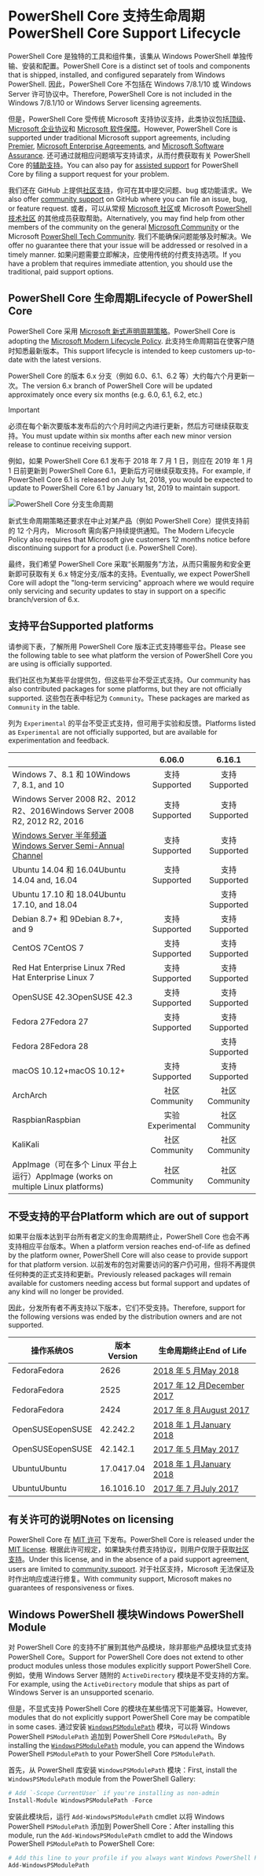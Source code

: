 # <a name="powershell-core-support-lifecycle"></a><span data-ttu-id="dccfa-101">PowerShell Core 支持生命周期</span><span class="sxs-lookup"><span data-stu-id="dccfa-101">PowerShell Core Support Lifecycle</span></span>

<span data-ttu-id="dccfa-102">PowerShell Core 是独特的工具和组件集，该集从 Windows PowerShell 单独传输、安装和配置。</span><span class="sxs-lookup"><span data-stu-id="dccfa-102">PowerShell Core is a distinct set of tools and components that is shipped, installed, and configured separately from Windows PowerShell.</span></span>
<span data-ttu-id="dccfa-103">因此，PowerShell Core 不包括在 Windows 7/8.1/10 或 Windows Server 许可协议中。</span><span class="sxs-lookup"><span data-stu-id="dccfa-103">Therefore, PowerShell Core is not included in the Windows 7/8.1/10 or Windows Server licensing agreements.</span></span>

<span data-ttu-id="dccfa-104">但是，PowerShell Core 受传统 Microsoft 支持协议支持，此类协议包括[顶级][]、[Microsoft 企业协议][enterprise-agreement]和 [Microsoft 软件保障][assurance]。</span><span class="sxs-lookup"><span data-stu-id="dccfa-104">However, PowerShell Core is supported under traditional Microsoft support agreements, including [Premier][], [Microsoft Enterprise Agreements][enterprise-agreement], and [Microsoft Software Assurance][assurance].</span></span>
<span data-ttu-id="dccfa-105">还可通过就相应问题填写支持请求，从而付费获取有关 PowerShell Core 的[辅助支持][]。</span><span class="sxs-lookup"><span data-stu-id="dccfa-105">You can also pay for [assisted support][] for PowerShell Core by filing a support request for your problem.</span></span>

<span data-ttu-id="dccfa-106">我们还在 GitHub 上提供[社区支持][]，你可在其中提交问题、bug 或功能请求。</span><span class="sxs-lookup"><span data-stu-id="dccfa-106">We also offer [community support][] on GitHub where you can file an issue, bug, or feature request.</span></span>
<span data-ttu-id="dccfa-107">或者，可以从常规 [Microsoft 社区][]或 Microsoft [PowerShell 技术社区][] 的其他成员获取帮助。</span><span class="sxs-lookup"><span data-stu-id="dccfa-107">Alternatively, you may find help from other members of the community on the general [Microsoft Community][] or the Microsoft [PowerShell Tech Community][].</span></span>
<span data-ttu-id="dccfa-108">我们不能确保问题能够及时解决。</span><span class="sxs-lookup"><span data-stu-id="dccfa-108">We offer no guarantee there that your issue will be addressed or resolved in a timely manner.</span></span>
<span data-ttu-id="dccfa-109">如果问题需要立即解决，应使用传统的付费支持选项。</span><span class="sxs-lookup"><span data-stu-id="dccfa-109">If you have a problem that requires immediate attention, you should use the traditional, paid support options.</span></span>

## <a name="lifecycle-of-powershell-core"></a><span data-ttu-id="dccfa-110">PowerShell Core 生命周期</span><span class="sxs-lookup"><span data-stu-id="dccfa-110">Lifecycle of PowerShell Core</span></span>

<span data-ttu-id="dccfa-111">PowerShell Core 采用 [Microsoft 新式声明周期策略][modern]。</span><span class="sxs-lookup"><span data-stu-id="dccfa-111">PowerShell Core is adopting the [Microsoft Modern Lifecycle Policy][modern].</span></span>
<span data-ttu-id="dccfa-112">此支持生命周期旨在使客户随时知悉最新版本。</span><span class="sxs-lookup"><span data-stu-id="dccfa-112">This support lifecycle is intended to keep customers up-to-date with the latest versions.</span></span>

<span data-ttu-id="dccfa-113">PowerShell Core 的版本 6.x 分支（例如 6.0、6.1、6.2 等）大约每六个月更新一次。</span><span class="sxs-lookup"><span data-stu-id="dccfa-113">The version 6.x branch of PowerShell Core will be updated approximately once every six months (e.g. 6.0, 6.1, 6.2, etc.)</span></span>

> [!IMPORTANT]
> <span data-ttu-id="dccfa-114">必须在每个新次要版本发布后的六个月时间之内进行更新，然后方可继续获取支持。</span><span class="sxs-lookup"><span data-stu-id="dccfa-114">You must update within six months after each new minor version release to continue receiving support.</span></span>

<span data-ttu-id="dccfa-115">例如，如果 PowerShell Core 6.1 发布于 2018 年 7 月 1 日，则应在 2019 年 1 月 1 日前更新到 PowerShell Core 6.1，更新后方可继续获取支持。</span><span class="sxs-lookup"><span data-stu-id="dccfa-115">For example, if PowerShell Core 6.1 is released on July 1st, 2018, you would be expected to update to PowerShell Core 6.1 by January 1st, 2019 to maintain support.</span></span>

![PowerShell Core 分支生命周期][lifecycle-chart]

<span data-ttu-id="dccfa-117">新式生命周期策略还要求在中止对某产品（例如 PowerShell Core）提供支持前的 12 个月内， Microsoft 需向客户持续提供通知。</span><span class="sxs-lookup"><span data-stu-id="dccfa-117">The Modern Lifecycle Policy also requires that Microsoft give customers 12 months notice before discontinuing support for a product (i.e. PowerShell Core).</span></span>

<span data-ttu-id="dccfa-118">最终，我们希望 PowerShell Core 采取“长期服务”方法，从而只需服务和安全更新即可获取有关 6.x 特定分支/版本的支持。</span><span class="sxs-lookup"><span data-stu-id="dccfa-118">Eventually, we expect PowerShell Core will adopt the "long-term servicing" approach where we would require only servicing and security updates to stay in support on a specific branch/version of 6.x.</span></span>

## <a name="supported-platforms"></a><span data-ttu-id="dccfa-119">支持平台</span><span class="sxs-lookup"><span data-stu-id="dccfa-119">Supported platforms</span></span>

<span data-ttu-id="dccfa-120">请参阅下表，了解所用 PowerShell Core 版本正式支持哪些平台。</span><span class="sxs-lookup"><span data-stu-id="dccfa-120">Please see the following table to see what platform the version of PowerShell Core you are using is officially supported.</span></span>

<span data-ttu-id="dccfa-121">我们社区也为某些平台提供包，但这些平台不受正式支持。</span><span class="sxs-lookup"><span data-stu-id="dccfa-121">Our community has also contributed packages for some platforms, but they are not officially supported.</span></span>
<span data-ttu-id="dccfa-122">这些包在表中标记为 `Community`。</span><span class="sxs-lookup"><span data-stu-id="dccfa-122">These packages are marked as `Community` in the table.</span></span>

<span data-ttu-id="dccfa-123">列为 `Experimental` 的平台不受正式支持，但可用于实验和反馈。</span><span class="sxs-lookup"><span data-stu-id="dccfa-123">Platforms listed as `Experimental` are not officially supported, but are available for experimentation and feedback.</span></span>

|                                                   | <span data-ttu-id="dccfa-124">6.0</span><span class="sxs-lookup"><span data-stu-id="dccfa-124">6.0</span></span>         | <span data-ttu-id="dccfa-125">6.1</span><span class="sxs-lookup"><span data-stu-id="dccfa-125">6.1</span></span>         |
|---------------------------------------------------|:-----------:|:-----------:|
| <span data-ttu-id="dccfa-126">Windows 7、8.1 和 10</span><span class="sxs-lookup"><span data-stu-id="dccfa-126">Windows 7, 8.1, and 10</span></span>                            | <span data-ttu-id="dccfa-127">支持</span><span class="sxs-lookup"><span data-stu-id="dccfa-127">Supported</span></span>   | <span data-ttu-id="dccfa-128">支持</span><span class="sxs-lookup"><span data-stu-id="dccfa-128">Supported</span></span>   |
| <span data-ttu-id="dccfa-129">Windows Server 2008 R2、2012 R2、2016</span><span class="sxs-lookup"><span data-stu-id="dccfa-129">Windows Server 2008 R2, 2012 R2, 2016</span></span>             | <span data-ttu-id="dccfa-130">支持</span><span class="sxs-lookup"><span data-stu-id="dccfa-130">Supported</span></span>   | <span data-ttu-id="dccfa-131">支持</span><span class="sxs-lookup"><span data-stu-id="dccfa-131">Supported</span></span>   |
| <span data-ttu-id="dccfa-132">[Windows Server 半年频道][semi-annual]</span><span class="sxs-lookup"><span data-stu-id="dccfa-132">[Windows Server Semi-Annual Channel][semi-annual]</span></span> | <span data-ttu-id="dccfa-133">支持</span><span class="sxs-lookup"><span data-stu-id="dccfa-133">Supported</span></span>   | <span data-ttu-id="dccfa-134">支持</span><span class="sxs-lookup"><span data-stu-id="dccfa-134">Supported</span></span>   |
| <span data-ttu-id="dccfa-135">Ubuntu 14.04 和 16.04</span><span class="sxs-lookup"><span data-stu-id="dccfa-135">Ubuntu 14.04 and, 16.04</span></span>                           | <span data-ttu-id="dccfa-136">支持</span><span class="sxs-lookup"><span data-stu-id="dccfa-136">Supported</span></span>   | <span data-ttu-id="dccfa-137">支持</span><span class="sxs-lookup"><span data-stu-id="dccfa-137">Supported</span></span>   |
| <span data-ttu-id="dccfa-138">Ubuntu 17.10 和 18.04</span><span class="sxs-lookup"><span data-stu-id="dccfa-138">Ubuntu 17.10, and 18.04</span></span>                           |             | <span data-ttu-id="dccfa-139">支持</span><span class="sxs-lookup"><span data-stu-id="dccfa-139">Supported</span></span>   |
| <span data-ttu-id="dccfa-140">Debian 8.7+ 和 9</span><span class="sxs-lookup"><span data-stu-id="dccfa-140">Debian 8.7+, and 9</span></span>                                | <span data-ttu-id="dccfa-141">支持</span><span class="sxs-lookup"><span data-stu-id="dccfa-141">Supported</span></span>   | <span data-ttu-id="dccfa-142">支持</span><span class="sxs-lookup"><span data-stu-id="dccfa-142">Supported</span></span>   |
| <span data-ttu-id="dccfa-143">CentOS 7</span><span class="sxs-lookup"><span data-stu-id="dccfa-143">CentOS 7</span></span>                                          | <span data-ttu-id="dccfa-144">支持</span><span class="sxs-lookup"><span data-stu-id="dccfa-144">Supported</span></span>   | <span data-ttu-id="dccfa-145">支持</span><span class="sxs-lookup"><span data-stu-id="dccfa-145">Supported</span></span>   |
| <span data-ttu-id="dccfa-146">Red Hat Enterprise Linux 7</span><span class="sxs-lookup"><span data-stu-id="dccfa-146">Red Hat Enterprise Linux 7</span></span>                        | <span data-ttu-id="dccfa-147">支持</span><span class="sxs-lookup"><span data-stu-id="dccfa-147">Supported</span></span>   | <span data-ttu-id="dccfa-148">支持</span><span class="sxs-lookup"><span data-stu-id="dccfa-148">Supported</span></span>   |
| <span data-ttu-id="dccfa-149">OpenSUSE 42.3</span><span class="sxs-lookup"><span data-stu-id="dccfa-149">OpenSUSE 42.3</span></span>                                     | <span data-ttu-id="dccfa-150">支持</span><span class="sxs-lookup"><span data-stu-id="dccfa-150">Supported</span></span>   | <span data-ttu-id="dccfa-151">支持</span><span class="sxs-lookup"><span data-stu-id="dccfa-151">Supported</span></span>   |
| <span data-ttu-id="dccfa-152">Fedora 27</span><span class="sxs-lookup"><span data-stu-id="dccfa-152">Fedora 27</span></span>                                         | <span data-ttu-id="dccfa-153">支持</span><span class="sxs-lookup"><span data-stu-id="dccfa-153">Supported</span></span>   | <span data-ttu-id="dccfa-154">支持</span><span class="sxs-lookup"><span data-stu-id="dccfa-154">Supported</span></span>   |
| <span data-ttu-id="dccfa-155">Fedora 28</span><span class="sxs-lookup"><span data-stu-id="dccfa-155">Fedora 28</span></span>                                         |             | <span data-ttu-id="dccfa-156">支持</span><span class="sxs-lookup"><span data-stu-id="dccfa-156">Supported</span></span>   |
| <span data-ttu-id="dccfa-157">macOS 10.12+</span><span class="sxs-lookup"><span data-stu-id="dccfa-157">macOS 10.12+</span></span>                                      | <span data-ttu-id="dccfa-158">支持</span><span class="sxs-lookup"><span data-stu-id="dccfa-158">Supported</span></span>   | <span data-ttu-id="dccfa-159">支持</span><span class="sxs-lookup"><span data-stu-id="dccfa-159">Supported</span></span>   |
| <span data-ttu-id="dccfa-160">Arch</span><span class="sxs-lookup"><span data-stu-id="dccfa-160">Arch</span></span>                                              | <span data-ttu-id="dccfa-161">社区</span><span class="sxs-lookup"><span data-stu-id="dccfa-161">Community</span></span>   | <span data-ttu-id="dccfa-162">社区</span><span class="sxs-lookup"><span data-stu-id="dccfa-162">Community</span></span>   |
| <span data-ttu-id="dccfa-163">Raspbian</span><span class="sxs-lookup"><span data-stu-id="dccfa-163">Raspbian</span></span>                                          | <span data-ttu-id="dccfa-164">实验</span><span class="sxs-lookup"><span data-stu-id="dccfa-164">Experimental</span></span>| <span data-ttu-id="dccfa-165">社区</span><span class="sxs-lookup"><span data-stu-id="dccfa-165">Community</span></span>   |
| <span data-ttu-id="dccfa-166">Kali</span><span class="sxs-lookup"><span data-stu-id="dccfa-166">Kali</span></span>                                              | <span data-ttu-id="dccfa-167">社区</span><span class="sxs-lookup"><span data-stu-id="dccfa-167">Community</span></span>   | <span data-ttu-id="dccfa-168">社区</span><span class="sxs-lookup"><span data-stu-id="dccfa-168">Community</span></span>   |
| <span data-ttu-id="dccfa-169">AppImage（可在多个 Linux 平台上运行）</span><span class="sxs-lookup"><span data-stu-id="dccfa-169">AppImage  (works on multiple Linux platforms)</span></span>     | <span data-ttu-id="dccfa-170">社区</span><span class="sxs-lookup"><span data-stu-id="dccfa-170">Community</span></span>   | <span data-ttu-id="dccfa-171">社区</span><span class="sxs-lookup"><span data-stu-id="dccfa-171">Community</span></span>   |

## <a name="platform-which-are-out-of-support"></a><span data-ttu-id="dccfa-172">不受支持的平台</span><span class="sxs-lookup"><span data-stu-id="dccfa-172">Platform which are out of support</span></span>

<span data-ttu-id="dccfa-173">如果平台版本达到平台所有者定义的生命周期终止，PowerShell Core 也会不再支持相应平台版本。</span><span class="sxs-lookup"><span data-stu-id="dccfa-173">When a platform version reaches end-of-life as defined by the platform owner, PowerShell Core will also cease to provide support for that platform version.</span></span> <span data-ttu-id="dccfa-174">以前发布的包对需要访问的客户仍可用，但将不再提供任何种类的正式支持和更新。</span><span class="sxs-lookup"><span data-stu-id="dccfa-174">Previously released packages will remain available for customers needing access but formal support and updates of any kind will no longer be provided.</span></span>

<span data-ttu-id="dccfa-175">因此，分发所有者不再支持以下版本，它们不受支持。</span><span class="sxs-lookup"><span data-stu-id="dccfa-175">Therefore, support for the following versions was ended by the distribution owners and are not supported.</span></span>

| <span data-ttu-id="dccfa-176">操作系统</span><span class="sxs-lookup"><span data-stu-id="dccfa-176">OS</span></span>       | <span data-ttu-id="dccfa-177">版本</span><span class="sxs-lookup"><span data-stu-id="dccfa-177">Version</span></span> | <span data-ttu-id="dccfa-178">生命周期终止</span><span class="sxs-lookup"><span data-stu-id="dccfa-178">End of Life</span></span>                                                                                 |
|----------|---------|---------------------------------------------------------------------------------------------|
| <span data-ttu-id="dccfa-179">Fedora</span><span class="sxs-lookup"><span data-stu-id="dccfa-179">Fedora</span></span>   | <span data-ttu-id="dccfa-180">26</span><span class="sxs-lookup"><span data-stu-id="dccfa-180">26</span></span>      | [<span data-ttu-id="dccfa-181">2018 年 5 月</span><span class="sxs-lookup"><span data-stu-id="dccfa-181">May 2018</span></span>](https://fedoramagazine.org/fedora-26-end-life/)                                  |
| <span data-ttu-id="dccfa-182">Fedora</span><span class="sxs-lookup"><span data-stu-id="dccfa-182">Fedora</span></span>   | <span data-ttu-id="dccfa-183">25</span><span class="sxs-lookup"><span data-stu-id="dccfa-183">25</span></span>      | [<span data-ttu-id="dccfa-184">2017 年 12 月</span><span class="sxs-lookup"><span data-stu-id="dccfa-184">December 2017</span></span>](https://fedoramagazine.org/fedora-25-end-life/)                             |
| <span data-ttu-id="dccfa-185">Fedora</span><span class="sxs-lookup"><span data-stu-id="dccfa-185">Fedora</span></span>   | <span data-ttu-id="dccfa-186">24</span><span class="sxs-lookup"><span data-stu-id="dccfa-186">24</span></span>      | [<span data-ttu-id="dccfa-187">2017 年 8 月</span><span class="sxs-lookup"><span data-stu-id="dccfa-187">August 2017</span></span>](https://fedoramagazine.org/fedora-24-eol/)                                    |
| <span data-ttu-id="dccfa-188">OpenSUSE</span><span class="sxs-lookup"><span data-stu-id="dccfa-188">openSUSE</span></span> | <span data-ttu-id="dccfa-189">42.2</span><span class="sxs-lookup"><span data-stu-id="dccfa-189">42.2</span></span>    | [<span data-ttu-id="dccfa-190">2018 年 1 月</span><span class="sxs-lookup"><span data-stu-id="dccfa-190">January 2018</span></span>](https://lists.opensuse.org/opensuse-security-announce/2017-11/msg00066.html) |
| <span data-ttu-id="dccfa-191">OpenSUSE</span><span class="sxs-lookup"><span data-stu-id="dccfa-191">openSUSE</span></span> | <span data-ttu-id="dccfa-192">42.1</span><span class="sxs-lookup"><span data-stu-id="dccfa-192">42.1</span></span>    | [<span data-ttu-id="dccfa-193">2017 年 5 月</span><span class="sxs-lookup"><span data-stu-id="dccfa-193">May 2017</span></span>](https://lists.opensuse.org/opensuse-security-announce/2017-05/msg00053.html)     |
| <span data-ttu-id="dccfa-194">Ubuntu</span><span class="sxs-lookup"><span data-stu-id="dccfa-194">Ubuntu</span></span>   | <span data-ttu-id="dccfa-195">17.04</span><span class="sxs-lookup"><span data-stu-id="dccfa-195">17.04</span></span>   | [<span data-ttu-id="dccfa-196">2018 年 1 月</span><span class="sxs-lookup"><span data-stu-id="dccfa-196">January 2018</span></span>](https://lists.ubuntu.com/archives/ubuntu-announce/2018-January.txt)          |
| <span data-ttu-id="dccfa-197">Ubuntu</span><span class="sxs-lookup"><span data-stu-id="dccfa-197">Ubuntu</span></span>   | <span data-ttu-id="dccfa-198">16.10</span><span class="sxs-lookup"><span data-stu-id="dccfa-198">16.10</span></span>   | [<span data-ttu-id="dccfa-199">2017 年 7 月</span><span class="sxs-lookup"><span data-stu-id="dccfa-199">July 2017</span></span>](https://lists.ubuntu.com/archives/ubuntu-announce/2017-July/000223.html)        |

## <a name="notes-on-licensing"></a><span data-ttu-id="dccfa-200">有关许可的说明</span><span class="sxs-lookup"><span data-stu-id="dccfa-200">Notes on licensing</span></span>

<span data-ttu-id="dccfa-201">PowerShell Core 在 [MIT 许可][] 下发布。</span><span class="sxs-lookup"><span data-stu-id="dccfa-201">PowerShell Core is released under the [MIT license][].</span></span>
<span data-ttu-id="dccfa-202">根据此许可规定，如果缺失付费支持协议，则用户仅限于获取[社区支持][]。</span><span class="sxs-lookup"><span data-stu-id="dccfa-202">Under this license, and in the absence of a paid support agreement, users are limited to [community support][].</span></span>
<span data-ttu-id="dccfa-203">对于社区支持，Microsoft 无法保证及时作出响应或进行修复。</span><span class="sxs-lookup"><span data-stu-id="dccfa-203">With community support, Microsoft makes no guarantees of responsiveness or fixes.</span></span>

## <a name="windows-powershell-module"></a><span data-ttu-id="dccfa-204">Windows PowerShell 模块</span><span class="sxs-lookup"><span data-stu-id="dccfa-204">Windows PowerShell Module</span></span>

<span data-ttu-id="dccfa-205">对 PowerShell Core 的支持不扩展到其他产品模块，除非那些产品模块显式支持 PowerShell Core。</span><span class="sxs-lookup"><span data-stu-id="dccfa-205">Support for PowerShell Core does not extend to other product modules unless those modules explicitly support PowerShell Core.</span></span>
<span data-ttu-id="dccfa-206">例如，使用 Windows Server 随附的 `ActiveDirectory` 模块是不受支持的方案。</span><span class="sxs-lookup"><span data-stu-id="dccfa-206">For example, using the `ActiveDirectory` module that ships as part of Windows Server is an unsupported scenario.</span></span>

<span data-ttu-id="dccfa-207">但是，不显式支持 PowerShell Core 的模块在某些情况下可能兼容。</span><span class="sxs-lookup"><span data-stu-id="dccfa-207">However, modules that do not explicitly support PowerShell Core may be compatible in some cases.</span></span>
<span data-ttu-id="dccfa-208">通过安装 [`WindowsPSModulePath`][] 模块，可以将 Windows PowerShell `PSModulePath` 追加到 PowerShell Core `PSModulePath`。</span><span class="sxs-lookup"><span data-stu-id="dccfa-208">By installing the [`WindowsPSModulePath`][] module, you can append the Windows PowerShell `PSModulePath` to your PowerShell Core `PSModulePath`.</span></span>

<span data-ttu-id="dccfa-209">首先，从 PowerShell 库安装 `WindowsPSModulePath` 模块：</span><span class="sxs-lookup"><span data-stu-id="dccfa-209">First, install the `WindowsPSModulePath` module from the PowerShell Gallery:</span></span>

```powershell
# Add `-Scope CurrentUser` if you're installing as non-admin
Install-Module WindowsPSModulePath -Force
```

<span data-ttu-id="dccfa-210">安装此模块后，运行 `Add-WindowsPSModulePath` cmdlet 以将 Windows PowerShell `PSModulePath` 添加到 PowerShell Core：</span><span class="sxs-lookup"><span data-stu-id="dccfa-210">After installing this module, run the `Add-WindowsPSModulePath` cmdlet to add the Windows PowerShell `PSModulePath` to PowerShell Core:</span></span>

```powershell
# Add this line to your profile if you always want Windows PowerShell PSModulePath
Add-WindowsPSModulePath
```

[顶级]: https://www.microsoft.com/en-us/microsoftservices/support.aspx
[Premier]: https://www.microsoft.com/en-us/microsoftservices/support.aspx
[enterprise-agreement]: https://www.microsoft.com/en-us/licensing/licensing-programs/enterprise.aspx
[assurance]: https://www.microsoft.com/en-us/licensing/licensing-programs/software-assurance-default.aspx
[社区支持]: https://github.com/powershell/powershell/issues
[community support]: https://github.com/powershell/powershell/issues
[Microsoft 社区]: https://answers.microsoft.com/
[Microsoft Community]: https://answers.microsoft.com/
[PowerShell 技术社区]: https://techcommunity.microsoft.com/t5/PowerShell/ct-p/WindowsPowerShell
[PowerShell Tech Community]: https://techcommunity.microsoft.com/t5/PowerShell/ct-p/WindowsPowerShell
[辅助支持]: https://support.microsoft.com/assistedsupportproducts
[assisted support]: https://support.microsoft.com/assistedsupportproducts
[modern]: https://support.microsoft.com/help/30881/modern-lifecycle-policy
[lifecycle-chart]: ./images/modern-lifecycle.png
[semi-annual]: https://docs.microsoft.com/windows-server/get-started/semi-annual-channel-overview
[MIT 许可]: https://github.com/PowerShell/PowerShell/blob/master/LICENSE.txt
[MIT license]: https://github.com/PowerShell/PowerShell/blob/master/LICENSE.txt
[`WindowsPSModulePath`]: https://www.powershellgallery.com/packages/WindowsPSModulePath/
